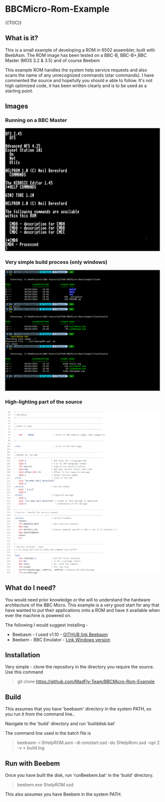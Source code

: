 <h1>BBCMicro-Rom-Example</h1>


{{TOC}}

## What is it?
This is a small example of developing a ROM in 6502 assembler, built with BeebAsm. The ROM image has been tested on a BBC-B, BBC-B+,BBC Master (MOS 3.2 &amp; 3.5) and of course Beebem

This example ROM handles the system help service requests and also scans the name of any unrecognized commands (star commands). I have commented the source and hopefully you should e able to follow. It's not high optimized code, it has been written clearly and is to be used as a starting point.  

## Images

### Running on a BBC Master
![Running on a BBC Master](./images/bbcrom1.png)
### Very simple build process (only windows)
![Simple build](./images/bbcrom2.png)
### High-lighting part of the source
![Showing a portion of the source](./images/bbcrom3.png)

## What do I need?

You would need prior knowledge or the will to understand the hardware architecture of the BBC Micro. This example is a very good start for any that have wanted to put their applications onto a ROM and have it available when ever the machine is powered on.

The following I would suggest installing  - 

* Beebasm - I used v1.10 -  [GITHUB link Beebasm](https://github.com/stardot/beebasm)
* Beebem - BBC Emulator - [Link Windows version](http://www.mkw.me.uk/beebem/index.html)

## Installation

Very simple  - clone the repository in the directory you require the source. Use this command

 > git clone https://github.com/MadFly-Team/BBCMicro-Rom-Example


## Build

This assumes that you have 'beebasm' directory in the system PATH, so you run it from the command line.. 

Navigate to the 'build' directory and run 'builddisk.bat'

The command line used in the batch file is

> beebasm -i SHelpROM.asm -di romstart.ssd -do SHelpRom.ssd -opt 2 -v > build.log

## Run with Beebem

Once you have built the disk, run 'runBeebem.bat' in the 'build' directory.

> beebem.exe ShelpROM.ssd


This also assumes you have Beebem in the system PATH.



